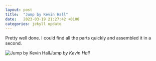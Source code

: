 ```yaml
---
layout: post
title:  "Jump by Kevin Hall"
date:   2023-03-19 21:27:42 +0100
categories: jekyll update
---
```

Pretty well done. I could find all the parts quickly and assembled it in a second.

![Jump by Kevin Hall](https://lh3.googleusercontent.com/TQ8ci59a9lPH_roWfFrnj5HVNRXxO5tCHaf88I7-gb6KHBs2YYrKaQhfRC4yDC6R_PAUbaL7RRenrVJyx4LR1uk7ECPAN-pEX3e81wMhhMp_j8Qi1wq2NDc8gzfPZLc3CwCkvXVr5A=w2400)*Jump by Kevin Hall*&nbsp;



[jekyll-docs]: https://jekyllrb.com/docs/home
[jekyll-gh]:   https://github.com/jekyll/jekyll
[jekyll-talk]: https://talk.jekyllrb.com/
